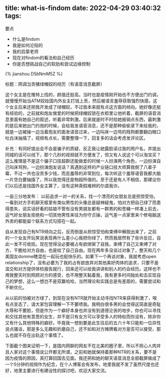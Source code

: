 title: what-is-findom
date: 2022-04-29 03:40:32
tags:
---


要点
* 什么是findom
* 我是如何沦陷的
* 我的启蒙老师
* 现在对findom的看法和自己经历
* 你是否想挑战自己的软肋和尝试边缘控制

{% jianshou D5bNmM5Z %}

标题：网调当贡猪绿帽奴的经历（有语音消息截屏）

这个女主是在推特上找的，颜值还挺高。当时也是疫情刚开始也不方便出门约调，就慢慢开始当ATM奴给国内外女主打钱上贡，然后被语言羞辱获取强烈快感。这个女主后来还把我开发成了绿帽奴，不过我本来就有点这方面的倾向。她好像还挺有经验的，之前就和炮友做爱的时候把绿帽奴锁在衣柜里让他听着，截屏的语音消息里面有她自己的叙述，听着非常刺激。后来就是时不时给她报销点东西，最刺激的是后来她出门约炮的时候，会给我发语音消息，还不是那种偷偷录下来给我的，就是一边被操一边当着炮友的面发语音过来，一边叫床一边骂的贱狗都要翻白眼口吐白沫抽搐了，视频有点长，需要整理一下，回复多的话会考虑发评论区。

补充：有同好提出会不会是骗子的质疑，反正我让她露脸读过我的用户名，并提出同城的话可以线下，那个几秒的视频就不方便发了，但又有人说这个可以淘宝买？这么推理是不是这个骗子口技超群还能做爱的时候一人扮演两个角色，一边扮演自己叫床骂狗，一边扮演炮友说话？真遇到这样的产业链口技大师算我倒了八辈子霉，不过一共也没贡多少钱，而且羞辱的非常到位，每次听这个羞辱语音我都大脑一片空白要抽搐了，所以我觉得还是物超所值的。至于还是有人不相信，那建议你们以后还是找国外女主算了，没有这种真假难辨的尔虞我诈。

一亩三分地发布：
以前追求一对一的关系，找一个漂亮的女朋友总是担惊受怕，一看到对方手机聊天框里有类似男性的头像总是疑神疑鬼，怕对方把自己绿了而患得患失，说实话好看的姑娘不管有没有男朋友都有一群男的和苍蝇一样凑上前去，运气好女朋友拒绝和一切其他男性来往为你守贞操，运气差一点家里来个修电脑送外卖的都能留个联系方式勾搭在一起。

自从发现自己有NTR倾向之后，反而倒是从担惊受怕和束缚中解脱出来了，之前的一个女友开玩笑说表现再什么差小心我把你绿了，然而我居然有了些许反应，自此一发不可收拾。现在觉得没必要被占有欲绑架了自我，束缚了自己又束缚了对方，干脆给对方自由，也是给了自己自由。现在两年多没谈过对象了，整天和几个美国女domme瞎混在一起玩也挺快乐的。如果下一个再谈对象，我就考虑open relationship了，没有必要为了我的占有欲放弃对其他美好肉体的追求，只要不是滥交和对方提供体检报告就行，回来还可以给我讲讲和别人的约会经历。这样也不用我整天时刻照顾对方的感受，也不用整天黏着我，我有更多时间独处和去实现自己的梦想，这么一想岂不是双赢哈哈，当然理论和实践总是有差距的，需要尝试和不断优化。

从以前的怕被对方绿了，到现在没有NTR就开始主动寻找NTR来获得刺激了，唉有点变态了，请大家包容理解一下不要喷我。我明白很多男的会觉得这简直是奇耻大辱和不要脸，但是作为一个癖好本身也并没有到道德沦丧的地步，你也可以寻找和交往其他有意思的女生，并不是只有女方可以享受多人的特权而你没有，除非你又有什么其他特殊的癖好。毕竟我一想到要是此生往后的五六十年只能和一位异性说点骚话，那是多么无趣和折磨自己，还不如和对方摊牌看对方是否可以接受，那么也就不存在出轨这个事情了。

下面截个图来证明一下，是国内网聊的网友不在北美的圈子里，所以不担心人肉并且人家对这个事情说公开都无所谓，之前和她就保持着那种NTR的关系，要不是因为疫情的原因，真打算回国去见面。我还把和她的聊天语音消息全部截屏做成了一个5分钟的视频作为纪念，在个人博客会有发布，地里我就不发了虽然尺度也还好，地里主要进行有建设性的探讨吧，欢迎大家交流。